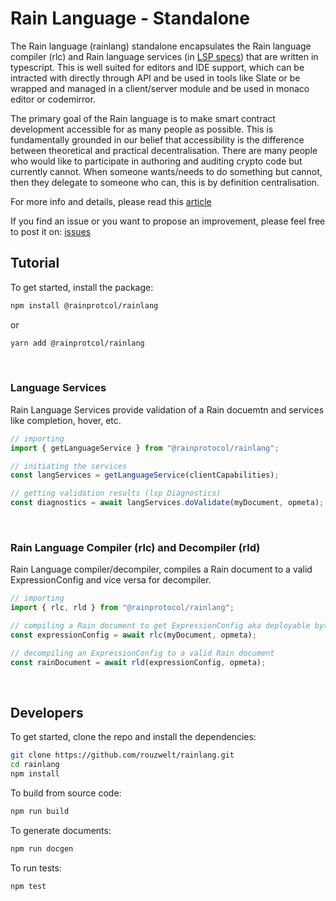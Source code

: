 # **Rain Language - Standalone**
The Rain language (rainlang) standalone encapsulates the Rain language compiler (rlc) and Rain language services (in [LSP specs](https://microsoft.github.io/language-server-protocol/specifications/lsp/3.17/specification/)) that are written in typescript. This is well suited for editors and IDE support, which can be intracted with directly through API and be used in tools like Slate or be wrapped and managed in a client/server module and be used in monaco editor or codemirror.

The primary goal of the Rain language is to make smart contract development accessible for as many people as possible. This is fundamentally grounded in our belief that accessibility is the difference between theoretical and practical decentralisation. There are many people who would like to participate in authoring and auditing crypto code but currently cannot. When someone wants/needs to do something but cannot, then they delegate to someone who can, this is by definition centralisation.

For more info and details, please read this [article](https://hackmd.io/@REJeq0MuTUiqnjx9w5SsUA/HJj9s-nfi#Rainlang-has-a-spectrum-of-representations-from-concise-gtexplicit)

If you find an issue or you want to propose an improvement, please feel free to post it on: [issues](https://github.com/rainprotocol/rainlang/issues)


## **Tutorial**
To get started, install the package:
```bash
npm install @rainprotcol/rainlang
```
or
```bash
yarn add @rainprotcol/rainlang
```
<br>


### **Language Services**
Rain Language Services provide validation of a Rain docuemtn and services like completion, hover, etc.
```typescript
// importing
import { getLanguageService } from "@rainprotocol/rainlang";

// initiating the services
const langServices = getLanguageService(clientCapabilities);

// getting validation results (lsp Diagnostics)
const diagnostics = await langServices.doValidate(myDocument, opmeta);
```
<br>

### **Rain Language Compiler (rlc) and Decompiler (rld)**
Rain Language compiler/decompiler, compiles a Rain document to a valid ExpressionConfig and vice versa for decompiler.
```typescript
// importing
import { rlc, rld } from "@rainprotocol/rainlang";

// compiling a Rain document to get ExpressionConfig aka deployable bytes
const expressionConfig = await rlc(myDocument, opmeta);

// decompiling an ExpressionConfig to a valid Rain document
const rainDocument = await rld(expressionConfig, opmeta);
```

<br>

## **Developers**
To get started, clone the repo and install the dependencies:
```bash
git clone https://github.com/rouzwelt/rainlang.git
cd rainlang
npm install
```


To build from source code:
```bash
npm run build
```


To generate documents:
```bash
npm run docgen
```


To run tests:
```bash
npm test
```
